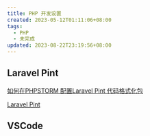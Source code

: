 ```yaml
---
title: PHP 开发设置
created: 2023-05-12T01:11:06+08:00
tags:
  - PHP
  - 未完成
updated: 2023-08-22T23:19:56+08:00
---
```


## Laravel Pint

[如何在PHPSTORM 配置Laravel Pint 代码格式化包](https://learnku.com/articles/69376)

[Laravel Pint](https://learnku.com/docs/laravel/10.x/pintmd/14912)

## VSCode
